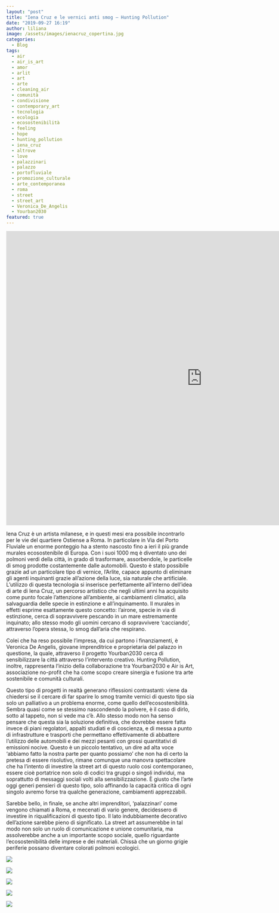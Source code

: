 ```yaml
---
layout: "post"
title: "Iena Cruz e le vernici anti smog – Hunting Pollution"
date: "2019-09-27 16:19"
author: liliana
image: /assets/images/ienacruz_copertina.jpg
categories:
  - Blog
tags:
  - air
  - air_is_art
  - amor
  - arlit
  - art
  - arte
  - cleaning_air
  - comunità
  - condivisione
  - contemporary_art
  - tecnologia
  - ecologia
  - ecosostenibilità
  - feeling
  - hope
  - hunting_pollution
  - iena_cruz
  - altrove
  - love
  - palazzinari
  - palazzo
  - portofluviale
  - promozione_culturale
  - arte_contemporanea
  - roma
  - street
  - street_art
  - Veronica_De_Angelis
  - Yourban2030
featured: true
---
```

<center><iframe width="1050" height="788" src="https://www.youtube.com/embed/nE_FmCjSjlA" frameborder="0" allow="accelerometer; autoplay; encrypted-media; gyroscope; picture-in-picture" allowfullscreen></iframe></center>

Iena Cruz è un artista milanese, e in questi mesi era possibile incontrarlo per le vie del quartiere Ostiense a Roma. In particolare in Via del Porto Fluviale un enorme ponteggio ha a stento nascosto fino a ieri il più grande murales ecosostenibile di Europa. Con i suoi 1000 mq è diventato uno dei polmoni verdi della città, in grado di trasformare, assorbendole, le particelle di smog prodotte costantemente dalle automobili. Questo è stato possibile grazie ad un particolare tipo di vernice, l’Arlite, capace appunto di eliminare gli agenti inquinanti grazie all’azione della luce, sia naturale che artificiale. L’utilizzo di questa tecnologia si inserisce perfettamente all’interno dell’idea di arte di Iena Cruz, un percorso artistico che negli ultimi anni ha acquisito come punto focale l’attenzione all’ambiente, ai cambiamenti climatici, alla salvaguardia delle specie in estinzione e all’inquinamento. Il murales in effetti esprime esattamente questo concetto: l’airone, specie in via di estinzione, cerca di sopravvivere pescando in un mare estremamente inquinato; allo stesso modo gli uomini cercano di sopravvivere ‘cacciando’, attraverso l’opera stessa, lo smog dall’aria che respirano.

Colei che ha reso possibile l’impresa, da cui partono i finanziamenti, è Veronica De Angelis, giovane imprenditrice e proprietaria del palazzo in questione, la quale, attraverso il progetto Yourban2030 cerca di sensibilizzare la città attraverso l’intervento creativo. Hunting Pollution, inoltre, rappresenta l’inizio della collaborazione tra Yourban2030 e Air is Art, associazione no-profit  che ha come scopo creare sinergia e fusione tra arte sostenibile e comunità culturali.

Questo tipo di progetti in realtà generano riflessioni contrastanti: viene da chiedersi se il cercare di far sparire lo smog tramite vernici di questo tipo sia solo un palliativo a un problema enorme, come quello dell’ecosostenibilità. Sembra quasi come se stessimo nascondendo la polvere, è il caso di dirlo, sotto al tappeto, non si vede ma c’è. Allo stesso modo non ha senso pensare che questa sia la soluzione definitiva, che dovrebbe essere fatta invece di piani regolatori, appalti studiati e di coscienza, e di messa a punto di infrastrutture e trasporti che permettano effettivamente di abbattere l’utilizzo delle automobili e dei mezzi pesanti con grossi quantitativi di emissioni nocive. Questo è  un piccolo tentativo, un dire ad alta voce ‘abbiamo fatto la nostra parte per quanto possiamo’ che non ha di certo la pretesa di essere risolutivo, rimane comunque una manovra  spettacolare che ha l’intento di investire la street art di questo ruolo cosi contemporaneo, essere cioè portatrice non solo di codici tra gruppi o singoli individui, ma soprattutto di messaggi sociali volti alla sensibilizzazione. È giusto che l’arte oggi generi pensieri di questo tipo, solo affinando la capacità critica di ogni singolo avremo forse tra qualche generazione, cambiamenti apprezzabili.

Sarebbe bello, in finale, se anche altri imprenditori, ‘palazzinari’ come vengono chiamati a Roma, e mecenati di vario genere, decidessero di investire in riqualificazioni di questo tipo. Il lato indubbiamente decorativo dell’azione sarebbe pieno di significato. La street art assumerebbe in tal modo non solo un ruolo di comunicazione e unione comunitaria, ma assolverebbe anche a un importante scopo sociale, quello riguardante l’ecosostenibilità delle imprese e dei materiali. Chissà che un giorno grigie periferie possano diventare colorati polmoni ecologici.

![](/assets/images/ienacruz_1.jpg)

![](/assets/images/ienacruz2.jpg)

![](/assets/images/ienacruz5.jpg)

![](/assets/images/ienacruz6.jpg)

![](/assets/images/ienacruz7.jpg)
